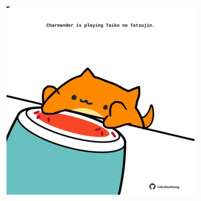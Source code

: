 <!-- built at 17/06/2023, 11:00:46 UTC -->
<p align="center">
  <img width="500" height="500" src="./ReadmeImage.svg">
</p>
